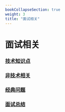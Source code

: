 ```yaml
---
bookCollapseSection: true
weight: 3
title: "面试相关"
---
```


# 面试相关

### [技术知识点](tech)

### [非技术相关](other)

### [经典问题](classic)

### [面试总结](history)

